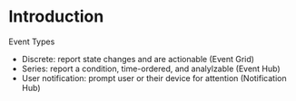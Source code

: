 # Introduction

Event Types

* Discrete: report state changes and are actionable (Event Grid)
* Series: report a condition, time-ordered, and analylzable (Event Hub)
* User notification: prompt user or their device for attention (Notification Hub)

